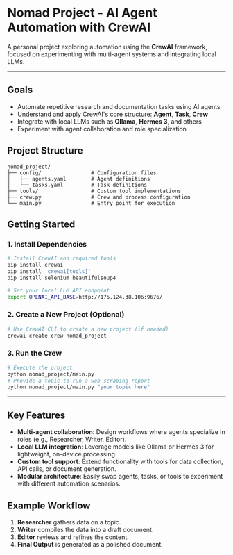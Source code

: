 # **Nomad Project - AI Agent Automation with CrewAI**

A personal project exploring automation using the **CrewAI** framework, focused on experimenting with multi-agent 
systems and integrating local LLMs.

---

## **Goals**
- Automate repetitive research and documentation tasks using AI agents  
- Understand and apply CrewAI's core structure: **Agent**, **Task**, **Crew**  
- Integrate with local LLMs such as **Ollama**, **Hermes 3**, and others  
- Experiment with agent collaboration and role specialization  



## **Project Structure**
```
nomad_project/
├── config/                # Configuration files
│   ├── agents.yaml        # Agent definitions
│   └── tasks.yaml         # Task definitions
├── tools/                 # Custom tool implementations
├── crew.py                # Crew and process configuration
└── main.py                # Entry point for execution
```



## **Getting Started**

### **1. Install Dependencies**
```bash
# Install CrewAI and required tools
pip install crewai
pip install 'crewai[tools]'
pip install selenium beautifulsoup4

# Set your local LLM API endpoint
export OPENAI_API_BASE=http://175.124.38.106:9676/
```

### **2. Create a New Project (Optional)**
```bash
# Use CrewAI CLI to create a new project (if needed)
crewai create crew nomad_project
```

### **3. Run the Crew**
```bash
# Execute the project
python nomad_project/main.py
# Provide a topic to run a web-scraping report
python nomad_project/main.py "your topic here"
```

---

## **Key Features**
- **Multi-agent collaboration**: Design workflows where agents specialize in roles (e.g., Researcher, Writer, Editor). 
- **Local LLM integration**: Leverage models like Ollama or Hermes 3 for lightweight, on-device processing.  
- **Custom tool support**: Extend functionality with tools for data collection, API calls, or document generation.  
- **Modular architecture**: Easily swap agents, tasks, or tools to experiment with different automation scenarios.  



## **Example Workflow**
1. **Researcher** gathers data on a topic.  
2. **Writer** compiles the data into a draft document.  
3. **Editor** reviews and refines the content.  
4. **Final Output** is generated as a polished document.  

